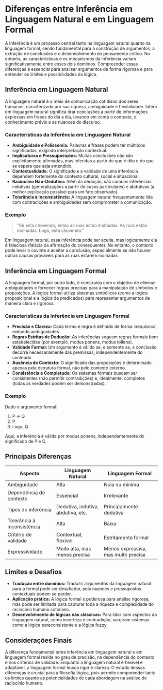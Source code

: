 # Diferenças entre Inferência em Linguagem Natural e em Linguagem Formal

A inferência é um processo central tanto na linguagem natural quanto na linguagem formal, sendo fundamental para a construção de argumentos, a extração de conclusões e o desenvolvimento do pensamento crítico. No entanto, as características e os mecanismos da inferência variam significativamente entre esses dois domínios. Compreender essas diferenças é essencial para analisar argumentos de forma rigorosa e para entender os limites e possibilidades da lógica.

## Inferência em Linguagem Natural

A linguagem natural é o meio de comunicação cotidiano dos seres humanos, caracterizada por sua riqueza, ambiguidade e flexibilidade. Inferir em linguagem natural significa tirar conclusões a partir de informações expressas em frases do dia a dia, levando em conta o contexto, o conhecimento prévio e as nuances do discurso.

### Características da Inferência em Linguagem Natural

- **Ambiguidade e Polissemia:** Palavras e frases podem ter múltiplos significados, exigindo interpretação contextual.
- **Implicaturas e Pressuposições:** Muitas conclusões não são explicitamente afirmadas, mas inferidas a partir do que é dito e do que se espera que seja entendido.
- **Contextualidade:** O significado e a validade de uma inferência dependem fortemente do contexto cultural, social e situacional.
- **Raciocínio Não-Dedutivo:** Além da dedução, são comuns inferências indutivas (generalizações a partir de casos particulares) e abdutivas (a melhor explicação possível para um fato observado).
- **Tolerância à Inconsistência:** A linguagem natural frequentemente lida com contradições e ambiguidades sem comprometer a comunicação.

### Exemplo

> "Se está chovendo, então as ruas estão molhadas. As ruas estão molhadas. Logo, está chovendo."

Em linguagem natural, essa inferência pode ser aceita, mas logicamente ela é falaciosa (falácia da afirmação do consequente). No entanto, o contexto pode levar o ouvinte a aceitar a conclusão, especialmente se não houver outras causas prováveis para as ruas estarem molhadas.

## Inferência em Linguagem Formal

A linguagem formal, por outro lado, é construída com o objetivo de eliminar ambiguidades e fornecer regras precisas para a manipulação de símbolos e proposições. A lógica formal utiliza sistemas simbólicos (como a lógica proposicional e a lógica de predicados) para representar argumentos de maneira clara e rigorosa.

### Características da Inferência em Linguagem Formal

- **Precisão e Clareza:** Cada termo e regra é definido de forma inequívoca, evitando ambiguidades.
- **Regras Estritas de Dedução:** As inferências seguem regras formais bem estabelecidas (por exemplo, modus ponens, modus tollens).
- **Validade Formal:** Um argumento é válido se, e somente se, a conclusão decorre necessariamente das premissas, independentemente do conteúdo.
- **Ausência de Contexto:** O significado das proposições é determinado apenas pela estrutura formal, não pelo contexto externo.
- **Consistência e Completude:** Os sistemas formais buscam ser consistentes (não permitir contradições) e, idealmente, completos (todas as verdades podem ser demonstradas).

### Exemplo

Dado o argumento formal:

1. P → Q  
2. P  
3. Logo, Q

Aqui, a inferência é válida por modus ponens, independentemente do significado de P e Q.

## Principais Diferenças

| Aspecto                      | Linguagem Natural                        | Linguagem Formal                        |
|------------------------------|------------------------------------------|-----------------------------------------|
| Ambiguidade                  | Alta                                     | Nula ou mínima                          |
| Dependência de contexto      | Essencial                                | Irrelevante                             |
| Tipos de inferência          | Dedutiva, indutiva, abdutiva, etc.       | Principalmente dedutiva                 |
| Tolerância à inconsistência  | Alta                                     | Baixa                                   |
| Critério de validade         | Contextual, flexível                     | Estritamente formal                     |
| Expressividade               | Muito alta, mas menos precisa            | Menos expressiva, mas muito precisa     |

## Limites e Desafios

- **Tradução entre domínios:** Traduzir argumentos da linguagem natural para a formal pode ser desafiador, pois nuances e pressupostos contextuais podem se perder.
- **Aplicação prática:** A lógica formal é poderosa para análise rigorosa, mas pode ser limitada para capturar toda a riqueza e complexidade do raciocínio humano cotidiano.
- **Desenvolvimento de lógicas não clássicas:** Para lidar com aspectos da linguagem natural, como incerteza e contradição, surgiram sistemas como a lógica paraconsistente e a lógica fuzzy.

## Considerações Finais

A diferença fundamental entre inferência em linguagem natural e em linguagem formal reside no grau de precisão, na dependência do contexto e nos critérios de validade. Enquanto a linguagem natural é flexível e adaptável, a linguagem formal busca rigor e clareza. O estudo dessas diferenças é crucial para a filosofia lógica, pois permite compreender tanto os limites quanto as potencialidades de cada abordagem na análise do raciocínio humano.
